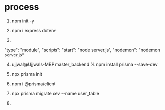 # process

1. npm init -y   

2. npm i express dotenv

3. 
  "type": "module",
  "scripts": 
    "start": "node server.js",
    "nodemon": "nodemon server.js"

4. ujjwal@Ujjwals-MBP master_backend % npm install prisma --save-dev

5. npx prisma init    

6. npm i @prisma/client

7. npx prisma migrate dev --name user_table

8.